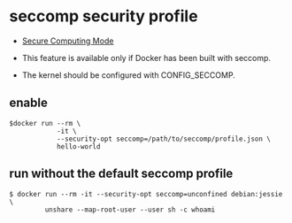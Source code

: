 # seccomp security profile
- [Secure Computing Mode](https://docs.docker.com/engine/security/seccomp/)

- This feature is available only if Docker has been built with seccomp.
- The kernel should be configured with CONFIG_SECCOMP.

## enable
```
$docker run --rm \
            -it \
            --security-opt seccomp=/path/to/seccomp/profile.json \
            hello-world
```

## run without the default seccomp profile
```
$ docker run --rm -it --security-opt seccomp=unconfined debian:jessie \
         unshare --map-root-user --user sh -c whoami
```
